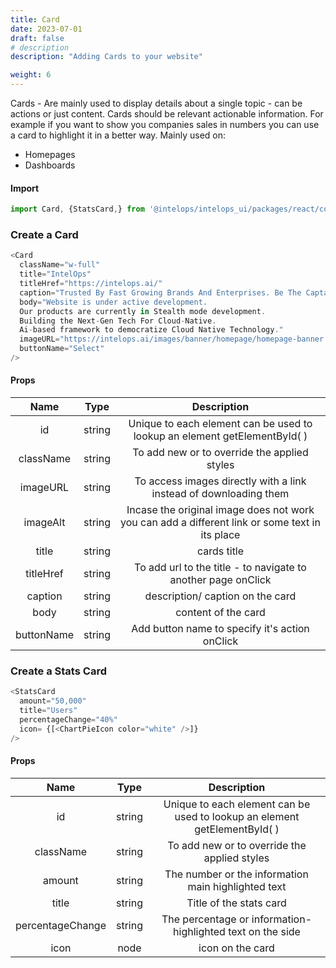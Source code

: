 ```yaml
---
title: Card
date: 2023-07-01
draft: false
# description
description: "Adding Cards to your website"

weight: 6
---
```


Cards - Are mainly used to display details about a single topic - can be actions or just content. Cards should be relevant actionable information. For example if you want to show you companies sales in numbers you can use a card to highlight it in a better way. Mainly used on:

- Homepages
- Dashboards 

#### Import 
```js
import Card, {StatsCard,} from '@intelops/intelops_ui/packages/react/components/Card/src';
```

### Create a Card
```js
<Card
  className="w-full"
  title="IntelOps"
  titleHref="https://intelops.ai/"
  caption="Trusted By Fast Growing Brands And Enterprises. Be The Captain."
  body="Website is under active development.
  Our products are currently in Stealth mode development.
  Building the Next-Gen Tech For Cloud-Native.
  Ai-based framework to democratize Cloud Native Technology."
  imageURL="https://intelops.ai/images/banner/homepage/homepage-banner.svg"
  buttonName="Select"
/>
```

#### Props

| **Name**    |  **Type**   |**Description**       |
| :----:      |    :----:   |    :----:            |
| id          | string      | Unique to each element can be used to lookup an element getElementById( ) |
| className   | string      | To add new or to override the applied styles    |
| imageURL    | string      | To access images directly with a link instead of downloading them  |
| imageAlt    | string      | Incase the original image does not work you can add a different link or some text in its place  |
| title       | string      | cards title           |
| titleHref   | string      | To add url to the title - to navigate to another page onClick|
| caption     | string      | description/ caption on the card |
| body        | string      | content of the card              | 
| buttonName  | string      | Add button name to specify it's action onClick|

### Create a Stats Card
```js
<StatsCard
  amount="50,000"
  title="Users"
  percentageChange="40%"
  icon= {[<ChartPieIcon color="white" />]}
/>
```

#### Props

| **Name**    |  **Type**   |**Description**       |
| :----:      |    :----:   |    :----:            |
| id          | string      | Unique to each element can be used to lookup an element getElementById( ) |
| className   | string      | To add new or to override the applied styles    |
| amount      | string      | The number or the information main highlighted text |
| title       | string      | Title of the stats card |
| percentageChange | string | The percentage or information- highlighted text on the side |
| icon        | node        | icon on the card    | 
